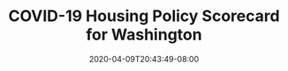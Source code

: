 ---
title: "COVID-19 Housing Policy Scorecard for Washington"
date: 2020-04-09T20:43:49-08:00
layout: single
type: covid-policy-rankings
state_abbrev: wa # use state abbreviation.
state_title: Washington
photoCredit:
hasSubnav: true
fbImage: /images/assets/covid-eviction-policies-social.jpg
twImage: /images/assets/covid-eviction-policies-social.jpg
socialDescription: COVID-19 Housing Policy Scorecard for Washington
description: See how Washington ranks in our nationwide scorecard of housing policies in response to COVID-19.
url: /covid-policy-scorecard/wa
aliases:
    - /covid-policy-scorecard/wa
    - /covid-policy-scorecard/washington
    - /es/covid-policy-scorecard/wa
    - /es/covid-policy-scorecard/washington
---